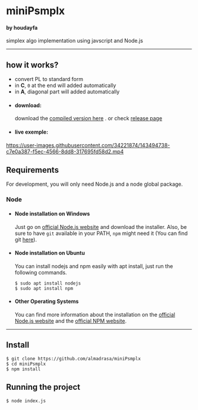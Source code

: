 # miniPsmplx
#### by houdayfa

simplex algo implementation using javscript and Node.js 

---
## how it works?
 - convert PL to standard form
 - in **C**, `0` at the end will added automatically
 - in **A**, diagonal part will added automatically
 - #### download:
    download the [compiled version here](https://github.com/almadrasa/miniPsmplx/releases/download/v1.0.0/smplix_Hodayfa.exe) .
    or check [release page](https://github.com/almadrasa/miniPsmplx/releases/tag/v1.0.0)
 - #### live exemple:

https://user-images.githubusercontent.com/34221874/143494738-c7e0a387-f5ec-4566-8dd8-317695fd58d2.mp4


## Requirements

For development, you will only need Node.js and a node global package.

### Node
- #### Node installation on Windows

  Just go on [official Node.js website](https://nodejs.org/) and download the installer.
Also, be sure to have `git` available in your PATH, `npm` might need it (You can find git [here](https://git-scm.com/)).

- #### Node installation on Ubuntu

  You can install nodejs and npm easily with apt install, just run the following commands.

      $ sudo apt install nodejs
      $ sudo apt install npm

- #### Other Operating Systems
  You can find more information about the installation on the [official Node.js website](https://nodejs.org/) and the [official NPM website](https://npmjs.org/).
---

## Install

    $ git clone https://github.com/almadrasa/miniPsmplx
    $ cd miniPsmplx
    $ npm install

## Running the project

    $ node index.js
